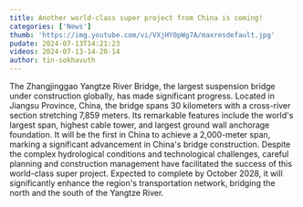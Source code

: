 ```yaml
---
title: Another world-class super project from China is coming!
categories: ['News']
thumb: 'https://img.youtube.com/vi/VXjHY0pWg7A/maxresdefault.jpg'
pudate: 2024-07-13T14:21:23
videos: 2024-07-13-14-20-14
author: tin-sokhavuth
---
```

The Zhangjinggao Yangtze River Bridge, the largest suspension bridge under construction globally, has made significant progress. Located in Jiangsu Province, China, the bridge spans 30 kilometers with a cross-river section stretching 7,859 meters. Its remarkable features include the world's largest span, highest cable tower, and largest ground wall anchorage foundation. It will be the first in China to achieve a 2,000-meter span, marking a significant advancement in China's bridge construction. Despite the complex hydrological conditions and technological challenges, careful planning and construction management have facilitated the success of this world-class super project. Expected to complete by October 2028, it will significantly enhance the region's transportation network, bridging the north and the south of the Yangtze River.